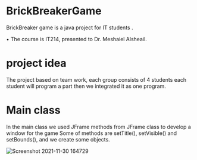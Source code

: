 # BrickBreakerGame
BrickBreaker game is a java project for IT students .

• The course is IT214, presented to Dr. Meshaiel Alsheail. 


# project idea 
The project based on team work, each group consists of 4 students each student will program a part then we integrated it as one program.

# Main class
In the main class we used JFrame methods from JFrame class to develop a window for the game
Some of methods are setTitle(), setVisible() and setBounds(), and we create some objects.


![Screenshot 2021-11-30 164729](https://user-images.githubusercontent.com/94973941/144058970-9695cfb3-7539-45c1-b444-65076dc811f4.jpg)
